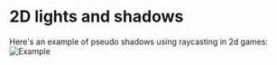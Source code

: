 # 2D lights and shadows
 
 Here's an example of pseudo shadows using raycasting in 2d games:
![Example](https://github.com/xaddrian666/2D-lights-and-shadows/blob/master/shadows.gif)
